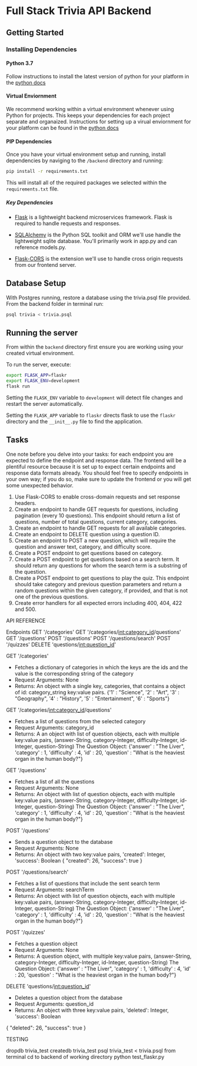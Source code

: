 # Full Stack Trivia API Backend

## Getting Started

### Installing Dependencies

#### Python 3.7

Follow instructions to install the latest version of python for your platform in the [python docs](https://docs.python.org/3/using/unix.html#getting-and-installing-the-latest-version-of-python)

#### Virtual Enviornment

We recommend working within a virtual environment whenever using Python for projects. This keeps your dependencies for each project separate and organaized. Instructions for setting up a virual enviornment for your platform can be found in the [python docs](https://packaging.python.org/guides/installing-using-pip-and-virtual-environments/)

#### PIP Dependencies

Once you have your virtual environment setup and running, install dependencies by naviging to the `/backend` directory and running:

```bash
pip install -r requirements.txt
```

This will install all of the required packages we selected within the `requirements.txt` file.

##### Key Dependencies

- [Flask](http://flask.pocoo.org/)  is a lightweight backend microservices framework. Flask is required to handle requests and responses.

- [SQLAlchemy](https://www.sqlalchemy.org/) is the Python SQL toolkit and ORM we'll use handle the lightweight sqlite database. You'll primarily work in app.py and can reference models.py.

- [Flask-CORS](https://flask-cors.readthedocs.io/en/latest/#) is the extension we'll use to handle cross origin requests from our frontend server.

## Database Setup
With Postgres running, restore a database using the trivia.psql file provided. From the backend folder in terminal run:
```bash
psql trivia < trivia.psql
```

## Running the server

From within the `backend` directory first ensure you are working using your created virtual environment.

To run the server, execute:

```bash
export FLASK_APP=flaskr
export FLASK_ENV=development
flask run
```

Setting the `FLASK_ENV` variable to `development` will detect file changes and restart the server automatically.

Setting the `FLASK_APP` variable to `flaskr` directs flask to use the `flaskr` directory and the `__init__.py` file to find the application.

## Tasks

One note before you delve into your tasks: for each endpoint you are expected to define the endpoint and response data. The frontend will be a plentiful resource because it is set up to expect certain endpoints and response data formats already. You should feel free to specify endpoints in your own way; if you do so, make sure to update the frontend or you will get some unexpected behavior.

1. Use Flask-CORS to enable cross-domain requests and set response headers.
2. Create an endpoint to handle GET requests for questions, including pagination (every 10 questions). This endpoint should return a list of questions, number of total questions, current category, categories.
3. Create an endpoint to handle GET requests for all available categories.
4. Create an endpoint to DELETE question using a question ID.
5. Create an endpoint to POST a new question, which will require the question and answer text, category, and difficulty score.
6. Create a POST endpoint to get questions based on category.
7. Create a POST endpoint to get questions based on a search term. It should return any questions for whom the search term is a substring of the question.
8. Create a POST endpoint to get questions to play the quiz. This endpoint should take category and previous question parameters and return a random questions within the given category, if provided, and that is not one of the previous questions.
9. Create error handlers for all expected errors including 400, 404, 422 and 500.



API REFERENCE

Endpoints
GET '/categories'
GET '/categories/<int:category_id>/questions'
GET '/questions'
POST '/questions'
POST '/questions/search'
POST '/quizzes'
DELETE 'questions/<int:question_id>'



GET '/categories'
- Fetches a dictionary of categories in which the keys are the ids and the value is the corresponding string of the category
- Request Arguments: None
- Returns: An object with a single key, categories, that contains a object of id: category_string key:value pairs.
{'1' : "Science",
'2' : "Art",
'3' : "Geography",
'4' : "History",
'5' : "Entertainment",
'6' : "Sports"}

GET '/categories/<int:category_id>/questions'
- Fetches a list of questions from the selected category
- Request Arguments: category_id
- Returns: A an object with list of question objects, each with multiple key:value pairs,
  (answer-String, category-Integer, difficulty-Integer, id-Integer, question-String)
The Question Object:
  {'answer' : "The Liver",
  'category' : 1,
  'difficulty' : 4,
  'id' : 20,
  'question' : "What is the heaviest organ in the human body?"}

GET '/questions'
- Fetches a list of all the questions
- Request Arguments: None
- Returns: An object with list of question objects, each with multiple key:value pairs,
  (answer-String, category-Integer, difficulty-Integer, id-Integer, question-String)
The Question Object:
  {'answer' : "The Liver",
  'category' : 1,
  'difficulty' : 4,
  'id' : 20,
  'question' : "What is the heaviest organ in the human body?"}

POST '/questions'
- Sends a question object to the database
- Request Arguments: None
- Returns: An object with two key:value pairs, 'created': Integer, 'success': Boolean
{
  "created": 26,
  "success": true
}


POST '/questions/search'
- Fetches a list of questions that include the sent search term
- Request Arguments: searchTerm
- Returns: An object with list of question objects, each with multiple key:value pairs,
  (answer-String, category-Integer, difficulty-Integer, id-Integer, question-String)
The Question Object:
  {'answer' : "The Liver",
  'category' : 1,
  'difficulty' : 4,
  'id' : 20,
  'question' : "What is the heaviest organ in the human body?"}


POST '/quizzes'
- Fetches a question object
- Request Arguments: None
- Returns: A question object, with multiple key:value pairs,
  (answer-String, category-Integer, difficulty-Integer, id-Integer, question-String)
The Question Object:
  {'answer' : "The Liver",
  'category' : 1,
  'difficulty' : 4,
  'id' : 20,
  'question' : "What is the heaviest organ in the human body?"}


DELETE 'questions/<int:question_id>'
- Deletes a question object from the database
- Request Arguments: question_id
- Returns: An object with three key:value pairs, 'deleted': Integer, 'success': Boolean

{
  "deleted": 26,
  "success": true
}

TESTING

dropdb trivia_test
createdb trivia_test
psql trivia_test < trivia.psql
from terminal cd to backend of working directory
python test_flaskr.py
